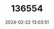 ---
title: "136554"
category: "Neodon forresti"
draft: false
date: 2024-02-22 13:03:51
languages:
  Chinese: ["Yunnan Songtianshu"]
  English: ["Forrest's Mountain Vole"]
---